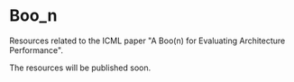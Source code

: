 # Boo_n
Resources related to the ICML paper "A Boo(n) for Evaluating Architecture Performance". 

The resources will be published soon. 
